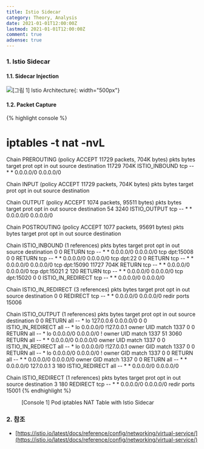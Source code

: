 ```yaml
---
title: Istio Sidecar
category: Theory, Analysis
date: 2021-01-01T12:00:00Z
lastmod: 2021-01-01T12:00:00Z
comment: true
adsense: true
---
```


### 1. Istio Sidecar

#### 1.1. Sidecar Injection

![[그림 1] Istio Architecture]({{site.baseurl}}/images/theory_analysis/Istio_Sidecar/Istio_Sidecar.PNG){: width="500px"}

#### 1.2. Packet Capture

{% highlight console %}
# iptables -t nat -nvL
Chain PREROUTING (policy ACCEPT 11729 packets, 704K bytes)
 pkts bytes target     prot opt in     out     source               destination
11729  704K ISTIO_INBOUND  tcp  --  *      *       0.0.0.0/0            0.0.0.0/0

Chain INPUT (policy ACCEPT 11729 packets, 704K bytes)
 pkts bytes target     prot opt in     out     source               destination

Chain OUTPUT (policy ACCEPT 1074 packets, 95511 bytes)
 pkts bytes target     prot opt in     out     source               destination
   54  3240 ISTIO_OUTPUT  tcp  --  *      *       0.0.0.0/0            0.0.0.0/0

Chain POSTROUTING (policy ACCEPT 1077 packets, 95691 bytes)
 pkts bytes target     prot opt in     out     source               destination

Chain ISTIO_INBOUND (1 references)
 pkts bytes target     prot opt in     out     source               destination
    0     0 RETURN     tcp  --  *      *       0.0.0.0/0            0.0.0.0/0            tcp dpt:15008
    0     0 RETURN     tcp  --  *      *       0.0.0.0/0            0.0.0.0/0            tcp dpt:22
    0     0 RETURN     tcp  --  *      *       0.0.0.0/0            0.0.0.0/0            tcp dpt:15090
11727  704K RETURN     tcp  --  *      *       0.0.0.0/0            0.0.0.0/0            tcp dpt:15021
    2   120 RETURN     tcp  --  *      *       0.0.0.0/0            0.0.0.0/0            tcp dpt:15020
    0     0 ISTIO_IN_REDIRECT  tcp  --  *      *       0.0.0.0/0            0.0.0.0/0

Chain ISTIO_IN_REDIRECT (3 references)
 pkts bytes target     prot opt in     out     source               destination
    0     0 REDIRECT   tcp  --  *      *       0.0.0.0/0            0.0.0.0/0            redir ports 15006

Chain ISTIO_OUTPUT (1 references)
 pkts bytes target     prot opt in     out     source               destination
    0     0 RETURN     all  --  *      lo      127.0.0.6            0.0.0.0/0
    0     0 ISTIO_IN_REDIRECT  all  --  *      lo      0.0.0.0/0           !127.0.0.1            owner UID match 1337
    0     0 RETURN     all  --  *      lo      0.0.0.0/0            0.0.0.0/0            ! owner UID match 1337
   51  3060 RETURN     all  --  *      *       0.0.0.0/0            0.0.0.0/0            owner UID match 1337
    0     0 ISTIO_IN_REDIRECT  all  --  *      lo      0.0.0.0/0           !127.0.0.1            owner GID match 1337
    0     0 RETURN     all  --  *      lo      0.0.0.0/0            0.0.0.0/0            ! owner GID match 1337
    0     0 RETURN     all  --  *      *       0.0.0.0/0            0.0.0.0/0            owner GID match 1337
    0     0 RETURN     all  --  *      *       0.0.0.0/0            127.0.0.1
    3   180 ISTIO_REDIRECT  all  --  *      *       0.0.0.0/0            0.0.0.0/0

Chain ISTIO_REDIRECT (1 references)
 pkts bytes target     prot opt in     out     source               destination
    3   180 REDIRECT   tcp  --  *      *       0.0.0.0/0            0.0.0.0/0            redir ports 15001
{% endhighlight %}
<figure>
<figcaption class="caption">[Console 1] Pod iptables NAT Table with Istio Sidecar</figcaption>
</figure>

### 2. 참조

* [https://istio.io/latest/docs/reference/config/networking/virtual-service/](https://istio.io/latest/docs/reference/config/networking/virtual-service/)
